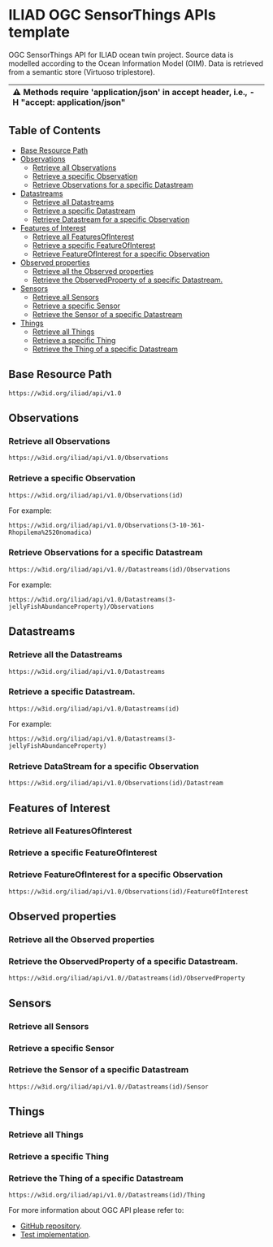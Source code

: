 # ILIAD OGC SensorThings APIs template
OGC SensorThings API for ILIAD ocean twin project.
Source data is modelled according to the Ocean Information Model (OIM).
Data is retrieved from a semantic store (Virtuoso triplestore).

| :warning: Methods require 'application/json' in accept header, i.e., -H "accept: application/json"   |
|:-----------------------------------------------------------------------------------------------------|

## Table of Contents
- [Base Resource Path](#Base-Resource-Path)
- [Observations](#Observations)
  - [Retrieve all Observations](#Retrieve-all-Observations)
  - [Retrieve a specific Observation](#Retrieve-a-specific-Observation)
  - [Retrieve Observations for a specific Datastream](#Retrieve-Observations-for-a-specific-Datastream)
- [Datastreams](#Datastreams)
  - [Retrieve all Datastreams](#Retrieve-all-Datastreams)
  - [Retrieve a specific Datastream](#Retrieve-a-specific-Datastream)
  - [Retrieve Datastream for a specific Observation](#Retrieve-Datastream-for-a-specific-Observation)
- [Features of Interest](#Features-of-Interest)
  - [Retrieve all FeaturesOfInterest](#Retrieve-all-FeaturesOfInterest)
  - [Retrieve a specific FeatureOfInterest](#Retrieve-a-specific-FeatureOfInterest)
  - [Retrieve FeatureOfInterest for a specific Observation](#Retrieve-FeatureOfInterest-for-a-specific-Observation)
- [Observed properties](#Observed-properties)
  - [Retrieve all the Observed properties](#Retrieve-all-the-Observed-properties)
  - [Retrieve the ObservedProperty of a specific Datastream.](#Retrieve-the-ObservedProperty-of-a-specific-Datastream.)
- [Sensors](#Sensors)
  - [Retrieve all Sensors](#Retrieve-all-Sensors)
  - [Retrieve a specific Sensor](#Retrieve-a-specific-Sensor)
  - [Retrieve the Sensor of a specific Datastream](#Retrieve-the-Sensor-of-a-specific-Datastream)
- [Things](#Things)
  - [Retrieve all Things](#Retrieve-all-Things)
  - [Retrieve a specific Thing](#Retrieve-a-specific-Thing)
  - [Retrieve the Thing of a specific Datastream](#Retrieve-the-Thing-of-a-specific-Datastream)


## Base Resource Path
```
https://w3id.org/iliad/api/v1.0
```
## Observations
### Retrieve all Observations
```
https://w3id.org/iliad/api/v1.0/Observations
```
### Retrieve a specific Observation
```
https://w3id.org/iliad/api/v1.0/Observations(id)
```
For example:
```
https://w3id.org/iliad/api/v1.0/Observations(3-10-361-Rhopilema%2520nomadica)
```
### Retrieve Observations for a specific Datastream
```
https://w3id.org/iliad/api/v1.0//Datastreams(id)/Observations
```
For example:
```
https://w3id.org/iliad/api/v1.0/Datastreams(3-jellyFishAbundanceProperty)/Observations
```

## Datastreams
### Retrieve all the Datastreams
```
https://w3id.org/iliad/api/v1.0/Datastreams
```
### Retrieve a specific Datastream.
```
https://w3id.org/iliad/api/v1.0/Datastreams(id)
```
For example:
```
https://w3id.org/iliad/api/v1.0/Datastreams(3-jellyFishAbundanceProperty)
```
### Retrieve DataStream for a specific Observation
```
https://w3id.org/iliad/api/v1.0/Observations(id)/Datastream
```


## Features of Interest
### Retrieve all FeaturesOfInterest

### Retrieve a specific FeatureOfInterest

### Retrieve FeatureOfInterest for a specific Observation
```
https://w3id.org/iliad/api/v1.0/Observations(id)/FeatureOfInterest
```

## Observed properties
### Retrieve all the Observed properties

### Retrieve the ObservedProperty of a specific Datastream.
```
https://w3id.org/iliad/api/v1.0//Datastreams(id)/ObservedProperty
```

## Sensors
### Retrieve all Sensors

### Retrieve a specific Sensor

### Retrieve the Sensor of a specific Datastream
```
https://w3id.org/iliad/api/v1.0//Datastreams(id)/Sensor
```

## Things
### Retrieve all Things

### Retrieve a specific Thing

### Retrieve the Thing of a specific Datastream
```
https://w3id.org/iliad/api/v1.0//Datastreams(id)/Thing
```


For more information about OGC API please refer to:
* [GitHub repository](https://github.com/opengeospatial/sensorthings).
* [Test implementation](https://developers.sensorup.com/docs/#observations_get).


